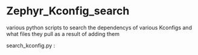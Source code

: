 # Zephyr_Kconfig_search
various python scripts to search the dependencys of various Kconfigs and what files they pull as a result of adding them

search_kconfig.py :

